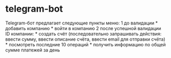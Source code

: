 # telegram-bot
  Telegram-бот предлагает следующие пункты меню:
   1 до валидации 
       * добавить компанию
       * войти в компанию
   2 после успешной валидации ID компании:
       * создать счёт (последовательно запрашивать действия: ввести сумму, ввести описание счёта, ввести email для отправки счёта)
       * посмотреть последние 10 операций
       * получить информацию по общей сумме платежей за день
